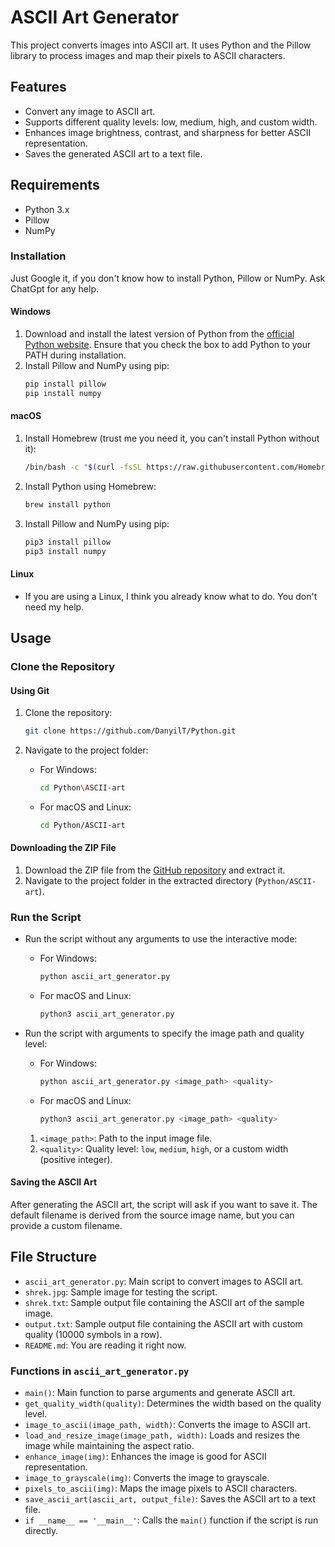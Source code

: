 # ASCII Art Generator

This project converts images into ASCII art. It uses Python and the Pillow library to process images and map their pixels to ASCII characters.

## Features

- Convert any image to ASCII art.
- Supports different quality levels: low, medium, high, and custom width.
- Enhances image brightness, contrast, and sharpness for better ASCII representation.
- Saves the generated ASCII art to a text file.

## Requirements

- Python 3.x
- Pillow
- NumPy

### Installation

Just Google it, if you don't know how to install Python, Pillow or NumPy. Ask ChatGpt for any help.

#### Windows

1. Download and install the latest version of Python from the [official Python website](https://www.python.org/downloads/). Ensure that you check the box to add Python to your PATH during installation.
2. Install Pillow and NumPy using pip:
    ```sh
    pip install pillow
    pip install numpy
    ```

#### macOS

1. Install Homebrew (trust me you need it, you can't install Python without it):
    ```sh
    /bin/bash -c "$(curl -fsSL https://raw.githubusercontent.com/Homebrew/install/HEAD/install.sh)"
    ```
2. Install Python using Homebrew:
     ```sh
     brew install python
     ```
3. Install Pillow and NumPy using pip:
    ```sh
    pip3 install pillow
    pip3 install numpy
    ```

#### Linux

- If you are using a Linux, I think you already know what to do. You don't need my help.

## Usage

### Clone the Repository

#### Using Git

1. Clone the repository:
    ```sh
    git clone https://github.com/DanyilT/Python.git
    ```

2. Navigate to the project folder:
   - For Windows:
        ```sh
        cd Python\ASCII-art
        ```
   - For macOS and Linux:
        ```sh
        cd Python/ASCII-art
        ```

#### Downloading the ZIP File

1. Download the ZIP file from the [GitHub repository](https://github.com/DanyilT/Python.git) and extract it.
2. Navigate to the project folder in the extracted directory (`Python/ASCII-art`).

### Run the Script

- Run the script without any arguments to use the interactive mode:
   - For Windows:
        ```sh
        python ascii_art_generator.py
        ```
   - For macOS and Linux:
        ```sh
        python3 ascii_art_generator.py
        ```

- Run the script with arguments to specify the image path and quality level:
   - For Windows:
       ```sh
       python ascii_art_generator.py <image_path> <quality>
       ```
   - For macOS and Linux:
       ```sh
       python3 ascii_art_generator.py <image_path> <quality>
       ```

  1. `<image_path>`: Path to the input image file.
  2. `<quality>`: Quality level: `low`, `medium`, `high`, or a custom width (positive integer).

#### Saving the ASCII Art

After generating the ASCII art, the script will ask if you want to save it. The default filename is derived from the source image name, but you can provide a custom filename.

## File Structure

- `ascii_art_generator.py`: Main script to convert images to ASCII art.
- `shrek.jpg`: Sample image for testing the script.
- `shrek.txt`: Sample output file containing the ASCII art of the sample image.
- `output.txt`: Sample output file containing the ASCII art with custom quality (10000 symbols in a row).
- `README.md`: You are reading it right now.

### Functions in `ascii_art_generator.py`

- `main()`: Main function to parse arguments and generate ASCII art.
- `get_quality_width(quality)`: Determines the width based on the quality level.
- `image_to_ascii(image_path, width)`: Converts the image to ASCII art.
- `load_and_resize_image(image_path, width)`: Loads and resizes the image while maintaining the aspect ratio.
- `enhance_image(img)`: Enhances the image is good for ASCII representation.
- `image_to_grayscale(img)`: Converts the image to grayscale.
- `pixels_to_ascii(img)`: Maps the image pixels to ASCII characters.
- `save_ascii_art(ascii_art, output_file)`: Saves the ASCII art to a text file.
- `if __name__ == '__main__'`: Calls the `main()` function if the script is run directly.

